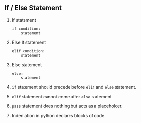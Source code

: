 ## If / Else Statement

1. If statement
    ```
    if condition:
        statement
    ```

2. Else If statement
    ```
    elif condition:
        statement
    ```

3. Else statement
    ```
    else:
        statement
    ```
    
4. `if` statement should precede before `elif` and `else` statement.

5. `elif` statement cannot come after `else` statement.

6. `pass` statement does nothing but acts as a placeholder.

7. Indentation in python declares blocks of code. 
